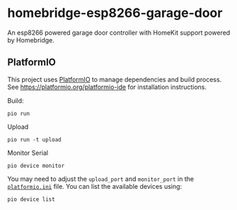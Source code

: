 # homebridge-esp8266-garage-door

An esp8266 powered garage door controller with HomeKit support powered by Homebridge.

## PlatformIO

This project uses [PlatformIO](https://platformio.org/) to manage dependencies and build process. See https://platformio.org/platformio-ide for installation instructions.

Build:

```
pio run
```

Upload

```
pio run -t upload
```

Monitor Serial

```
pio device monitor
```

You may need to adjust the `upload_port` and `monitor_port` in the [`platformio.ini`](./platformio.ini) file. You can list the available devices using:

```
pio device list
```